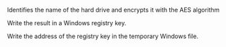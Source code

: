 Identifies the name of the hard drive and encrypts it with the AES algorithm

Write the result in a Windows registry key.

Write the address of the registry key in the temporary Windows file.
